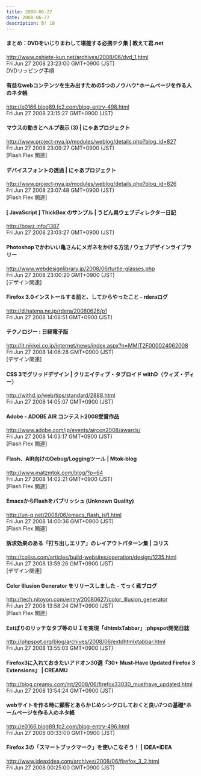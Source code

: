 ```yaml
---
title: 2008-06-27
date: 2008-06-27
description: B! 18
---
```


#### まとめ：DVDをいじりまわして堪能する必携テク集 | 教えて君.net
http://www.oshiete-kun.net/archives/2008/06/dvd_1.html<br>
Fri Jun 27 2008 23:23:00 GMT+0900 (JST)<br>
DVDリッピング手順


#### 有益なwebコンテンツを生み出すための5つのノウハウ*ホームページを作る人のネタ帳
http://e0166.blog89.fc2.com/blog-entry-498.html<br>
Fri Jun 27 2008 23:15:27 GMT+0900 (JST)<br>


#### マウスの動きとヘルプ表示 (3) | にゃあプロジェクト
http://www.project-nya.jp/modules/weblog/details.php?blog_id=827<br>
Fri Jun 27 2008 23:09:27 GMT+0900 (JST)<br>
[Flash Flex 関連]


#### デバイスフォントの透過 | にゃあプロジェクト
http://www.project-nya.jp/modules/weblog/details.php?blog_id=826<br>
Fri Jun 27 2008 23:07:48 GMT+0900 (JST)<br>
[Flash Flex 関連]


####   [ JavaScript ] ThickBox のサンプル | うどん県ウェブディレクター日記
http://bowz.info/1387<br>
Fri Jun 27 2008 23:03:27 GMT+0900 (JST)<br>


#### Photoshopでかわいい亀さんにメガネをかける方法 / ウェブデザインライブラリー
http://www.webdesignlibrary.jp/2008/06/turtle-glasses.php<br>
Fri Jun 27 2008 23:00:20 GMT+0900 (JST)<br>
[デザイン関連]


#### Firefox 3.0インストールする前と、してからやったこと - rderaログ
http://d.hatena.ne.jp/rdera/20080626/p1<br>
Fri Jun 27 2008 14:08:51 GMT+0900 (JST)<br>


#### テクノロジー : 日経電子版
http://it.nikkei.co.jp/internet/news/index.aspx?n=MMIT2F000024062008<br>
Fri Jun 27 2008 14:06:28 GMT+0900 (JST)<br>
[デザイン関連]


#### CSS 3でグリッドデザイン | クリエイティブ・タブロイド withD（ウィズ・ディー）
http://withd.jp/web/tips/standard/2888.html<br>
Fri Jun 27 2008 14:05:07 GMT+0900 (JST)<br>


#### Adobe - ADOBE AIR コンテスト2008受賞作品
http://www.adobe.com/jp/events/aircon2008/awards/<br>
Fri Jun 27 2008 14:03:17 GMT+0900 (JST)<br>
[Flash Flex 関連]


#### Flash、AIR向けのDebug/Loggingツール | Mtok-blog
http://www.matzmtok.com/blog/?p=64<br>
Fri Jun 27 2008 14:02:21 GMT+0900 (JST)<br>
[Flash Flex 関連]


#### EmacsからFlashをパブリッシュ (Unknown Quality)
http://un-q.net/2008/06/emacs_flash_jsfl.html<br>
Fri Jun 27 2008 14:00:36 GMT+0900 (JST)<br>
[Flash Flex 関連]


####   訴求効果のある「打ち出しエリア」のレイアウトパターン集 | コリス
http://coliss.com/articles/build-websites/operation/design/1235.html<br>
Fri Jun 27 2008 13:59:26 GMT+0900 (JST)<br>
[デザイン関連]


#### Color Illusion Generator をリリースしました - てっく煮ブログ
http://tech.nitoyon.com/entry/20080627/color_illusion_generator<br>
Fri Jun 27 2008 13:58:24 GMT+0900 (JST)<br>
[Flash Flex 関連]


#### Extばりのリッチなタブ等のＵＩを実現「dhtmlxTabbar」:phpspot開発日誌
http://phpspot.org/blog/archives/2008/06/extdhtmlxtabbar.html<br>
Fri Jun 27 2008 13:55:03 GMT+0900 (JST)<br>


#### Firefox3に入れておきたいアドオン30選『30+ Must-Have Updated Firefox 3 Extensions』 | CREAMU
http://blog.creamu.com/mt/2008/06/firefox33030_musthave_updated.html<br>
Fri Jun 27 2008 13:54:24 GMT+0900 (JST)<br>


#### webサイトを作る時に顧客とあらかじめシンクロしておくと良い7つの基礎*ホームページを作る人のネタ帳
http://e0166.blog89.fc2.com/blog-entry-496.html<br>
Fri Jun 27 2008 00:33:00 GMT+0900 (JST)<br>


#### Firefox 3の「スマートブックマーク」を使いこなそう！ | IDEA*IDEA
http://www.ideaxidea.com/archives/2008/06/firefox_3_2.html<br>
Fri Jun 27 2008 00:25:00 GMT+0900 (JST)<br>


